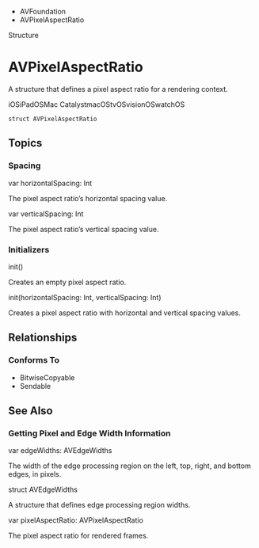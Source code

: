 

- AVFoundation
-  AVPixelAspectRatio 

Structure

# AVPixelAspectRatio

A structure that defines a pixel aspect ratio for a rendering context.

iOSiPadOSMac CatalystmacOStvOSvisionOSwatchOS

``` source
struct AVPixelAspectRatio
```

## Topics

### Spacing

var horizontalSpacing: Int

The pixel aspect ratio’s horizontal spacing value.

var verticalSpacing: Int

The pixel aspect ratio’s vertical spacing value.

### Initializers

init()

Creates an empty pixel aspect ratio.

init(horizontalSpacing: Int, verticalSpacing: Int)

Creates a pixel aspect ratio with horizontal and vertical spacing values.

## Relationships

### Conforms To

- BitwiseCopyable
- Sendable

## See Also

### Getting Pixel and Edge Width Information

var edgeWidths: AVEdgeWidths

The width of the edge processing region on the left, top, right, and bottom edges, in pixels.

struct AVEdgeWidths

A structure that defines edge processing region widths.

var pixelAspectRatio: AVPixelAspectRatio

The pixel aspect ratio for rendered frames.

